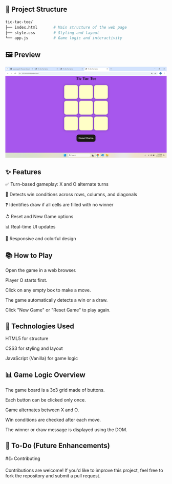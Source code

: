 ## 📁 Project Structure

```bash
tic-tac-toe/
├── index.html       # Main structure of the web page
├── style.css        # Styling and layout
└── app.js           # Game logic and interactivity

```

## 🖼️ Preview

![Tic-Tac-Toe UI](tic-tac-toe.png)

## ✨ Features

✅ Turn-based gameplay: X and O alternate turns

🎉 Detects win conditions across rows, columns, and diagonals

❓ Identifies draw if all cells are filled with no winner

↺ Reset and New Game options

📊 Real-time UI updates

🌈 Responsive and colorful design

## 📚 How to Play

Open the game in a web browser.

Player O starts first.

Click on any empty box to make a move.

The game automatically detects a win or a draw.

Click "New Game" or "Reset Game" to play again.




## 📝 Technologies Used

HTML5 for structure

CSS3 for styling and layout

JavaScript (Vanilla) for game logic

## 📊 Game Logic Overview

The game board is a 3x3 grid made of buttons.

Each button can be clicked only once.

Game alternates between X and O.

Win conditions are checked after each move.

The winner or draw message is displayed using the DOM.

## 📄 To-Do (Future Enhancements)



#👍 Contributing

Contributions are welcome! If you'd like to improve this project, feel free to fork the repository and submit a pull request.



